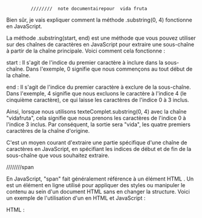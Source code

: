              ////////  note documentairepour  vida fruta
Bien sûr, je vais expliquer comment la méthode .substring(0, 4) fonctionne en JavaScript.

La méthode .substring(start, end) est une méthode que vous pouvez utiliser sur des chaînes de caractères en JavaScript pour extraire une sous-chaîne à partir de la chaîne principale. Voici comment cela fonctionne :

start : Il s'agit de l'indice du premier caractère à inclure dans la sous-chaîne. Dans l'exemple, 0 signifie que nous commençons au tout début de la chaîne.

end : Il s'agit de l'indice du premier caractère à exclure de la sous-chaîne. Dans l'exemple, 4 signifie que nous excluons le caractère à l'indice 4 (le cinquième caractère), ce qui laisse les caractères de l'indice 0 à 3 inclus.

Ainsi, lorsque nous utilisons texteComplet.substring(0, 4) avec la chaîne "vidafruta", cela signifie que nous prenons les caractères de l'indice 0 à l'indice 3 inclus. Par conséquent, la sortie sera "vida", les quatre premiers caractères de la chaîne d'origine.

C'est un moyen courant d'extraire une partie spécifique d'une chaîne de caractères en JavaScript, en spécifiant les indices de début et de fin de la sous-chaîne que vous souhaitez extraire.




////////span

En JavaScript, "span" fait généralement référence à un élément HTML <span>. Un <span> est un élément en ligne utilisé pour appliquer des styles ou manipuler le contenu au sein d'un document HTML sans en changer la structure. Voici un exemple de l'utilisation d'un <span> en HTML et JavaScript :

HTML :